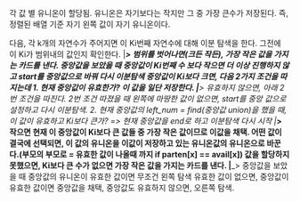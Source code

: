 각 값 별 유니온이 할당됨.
유니온은 자기보다는 작지만 그 중 가장 큰수가 저장된다. 즉, 정렬된 배열 기준 자기 왼쪽 값이 자기 유니온이다.

다음, 각 k개의 자연수가 주어지면 이 Ki번째 자연수에 대해 이분 탐색을 한다. 그전에 이 Ki가 범위내의 값인지 확인한다.
								|___> 범위를 벗어나면(크든 작든), 가장 작은 값을 가지는 카드를 낸다.
중앙값을 보았을 때 중앙값이 Ki번째 수 보다 작으면 더 이상 진행하지 않고 start를 중앙값으로 바꿔 다시 이분탐색
중앙값이 Ki보다 크면, 다음 2가지 조건을 따지는데 1. 현재 중앙값이 유효한가?  이 값을 일단 저장한다.
							|____> 유효하지 않으면, 아래 2번 조건을 따진다. 2번 조건 따졌을 때 왼쪽에 마땅한 값이 없으면, start를 중앙 값으로 설정하고 다시 이분탐색.
					  2. 현재 중앙값의 left_num = find(중앙값 union)을 했을 때, 이 값이 유효하고 Ki보다 큰가? => 현재 중앙값을 end로 하고 이분탐색 다시 시작
													|___> 작으면 현재 이 중앙값이 Ki보다 큰 값들 중 가장 작은 값이므로 이값을 채택.
					어떤 값이 결국에 선택되면, 이 값의 유니온을 이값이 저장하고 있는 유니온값의 유니온으로 바꾼다.(부모의 부모로 = 유효한 값이 나올때 까지 if parten[x] == avail[x])
					값을 할당하지 못했으면, Ki보다 큰 수가 없으면 가장 작은 값을 가지는 카드를 낸다.
										    |___> 중앙값을 보았을 때 중앙값의 유니온이 유효한 값이면 무조건 왼쪽 탐색
											유효한 값이 없으면, 중앙값이 유효한 값이면 중앙값을 채택,
											중앙값도 유효하지 않으면, 오른쪽 탐색.
